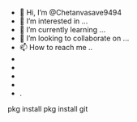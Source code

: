 - 👋 Hi, I’m @Chetanvasave9494
- 👀 I’m interested in ...
- 🌱 I’m currently learning ...
- 💞️ I’m looking to collaborate on ...
- 📫 How to reach me ..
-
-
-
-
- .

<!---
Chetanvasave9494/Chetanvasave9494 is a ✨ special ✨ repository because its `README.md` (this file) appears on your GitHub profile.
You can click the Preview link to take a look at your changes.
--->
pkg install
pkg install git
